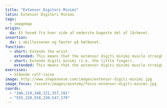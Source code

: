 ```yaml
---
title: "Extensor Digitori Minimi"
latin: Extensor Digitori Minimi
tags:
  - imagemap
origin: 
  da: Et hoved fra hver side af nederste bageste del af lårbenet.
insertion: 
  da: i akillessenen og fæster på hælbenet.
function: 
  - short: Extends the wrist.
    extended: This means that the extensor digiti minimi muscle straightens the wrist joint such that the angle between the back of the hand and the back of the forearm decreases (i.e. it moves the back of the hand toward the back of the forearm).
  - short: Extends digiti minimi (i.e. the little finger).
    extended: This means that the extensor digiti minimi muscle straightens the little finger.
exercises:
  - Stående calf-raise
image: http://www.shapesense.com/images/extensor-digiti-minimi.jpg
image_focus: /assets/images/anatomy/focus-extensor-digiti-minimi.jpg
coords:
  - "346,219,348,221,357,191"
  - "555,220,558,220,547,179"
---
```

